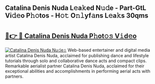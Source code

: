 ## Catalina Denis Nuda L𝚎a𝚔ed N𝚞𝚍e - Part-GtL Vi𝚍𝚎o P𝚑𝚘tos - H𝚘𝚝 O𝚗𝚕yf𝚊ns L𝚎a𝚔s 30qms

# <h2><a href="http://kfen316.oniu.top/?m=Catalina+Denis+Nuda">🔗👉 🔴 Catalina Denis Nuda P𝚑ot𝚘𝚜 V𝚒d𝚎o</a></h2>

[![Catalina Denis Nuda Nu𝚍e𝚜](https://i.imgur.com/0qMVB7G.gif)](http://kfen316.oniu.top/?m=Catalina+Denis+Nuda)
Web-based entertainer and digital media artist Catalina Denis Nuda, acclaimed for publishing dance and lifestyle tutorials through solo and collaborative dance acts and compact clips. Remarkable aerialist partner Catalina Denis Nuda, acclaimed for their exceptional abilities and accomplishments in performing aerial acts with partners.  
